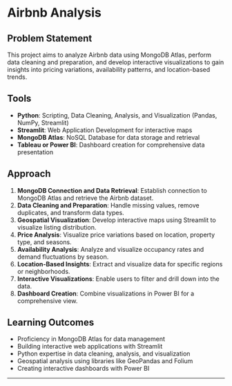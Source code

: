 
# Airbnb Analysis

## Problem Statement
This project aims to analyze Airbnb data using MongoDB Atlas, perform data cleaning and preparation, and develop interactive visualizations to gain insights into pricing variations, availability patterns, and location-based trends.

## Tools
- **Python**: Scripting, Data Cleaning, Analysis, and Visualization (Pandas, NumPy, Streamlit)
- **Streamlit**: Web Application Development for interactive maps
- **MongoDB Atlas**: NoSQL Database for data storage and retrieval
- **Tableau or Power BI**: Dashboard creation for comprehensive data presentation

## Approach
1. **MongoDB Connection and Data Retrieval**: Establish connection to MongoDB Atlas and retrieve the Airbnb dataset.
2. **Data Cleaning and Preparation**: Handle missing values, remove duplicates, and transform data types.
3. **Geospatial Visualization**: Develop interactive maps using Streamlit to visualize listing distribution.
4. **Price Analysis**: Visualize price variations based on location, property type, and seasons.
5. **Availability Analysis**: Analyze and visualize occupancy rates and demand fluctuations by season.
6. **Location-Based Insights**: Extract and visualize data for specific regions or neighborhoods.
7. **Interactive Visualizations**: Enable users to filter and drill down into the data.
8. **Dashboard Creation**: Combine visualizations in Power BI for a comprehensive view.

## Learning Outcomes
- Proficiency in MongoDB Atlas for data management
- Building interactive web applications with Streamlit
- Python expertise in data cleaning, analysis, and visualization
- Geospatial analysis using libraries like GeoPandas and Folium
- Creating interactive dashboards with Power BI

---



